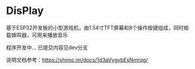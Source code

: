 # DisPlay
基于ESP32开发板的小型游戏机，由1.54寸TFT屏幕和8个操作按键组成，同时板载蜂鸣器，可用来播放音乐

程序开发中...
已提交内容见dev分支

说明文档参考：https://shimo.im/docs/1d3aVygybEsNmrqg/ 
